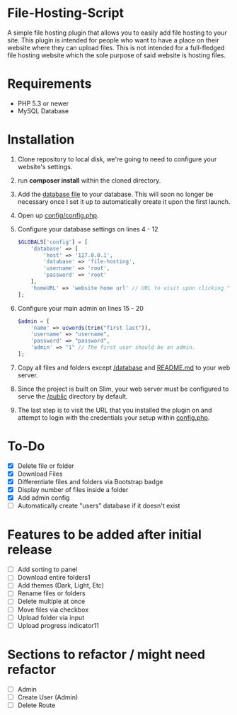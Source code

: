 # File-Hosting-Script

A simple file hosting plugin that allows you to easily add file hosting to your site. This plugin is intended for people who want to have a place on their website where they can upload files. This is not intended for a full-fledged file hosting website which the sole purpose of said website is hosting files.

# Requirements

* PHP 5.3 or newer
* MySQL Database 

# Installation

1. Clone repository to local disk, we're going to need to configure your website's settings.
2. run **composer install** within the cloned directory.
3. Add the [database file](https://github.com/joe-scotto/file-hosting/blob/master/database/users.sql) to your database. This will soon no longer be necessary once I set it up to automatically create it upon the first launch.
4. Open up [config/config.php](https://github.com/joe-scotto/file-hosting/blob/master/config/config.php).
5. Configure your database settings on lines 4 - 12

    ```php
    $GLOBALS['config'] = [
        'database' => [
            'host' => '127.0.0.1',
            'database' => 'file-hosting',
            'username' => 'root',
            'password' => 'root'
        ],
        'homeURL' => 'website home url' // URL to visit upon clicking "back to home" 
    ];
    ```

6. Configure your main admin on lines 15 - 20

    ```php 
    $admin = [
        'name' => ucwords(trim("first last")),
        'username' => "username",
        'password' => "password",
        'admin' => "1" // The first user should be an admin. 
    ];
    ```

7. Copy all files and folders except [/database](https://github.com/joe-scotto/file-hosting/tree/master/database) and [README.md](https://github.com/joe-scotto/file-hosting/blob/master/README.md) to your web server. 
8. Since the project is built on Slim, your web server must be configured to serve the [/public](https://github.com/joe-scotto/file-hosting/tree/master/public) directory by default. 
9. The last step is to visit the URL that you installed the plugin on and attempt to login with the credentials your setup within [config.php](https://github.com/joe-scotto/file-hosting/tree/master/config/config.php).

# To-Do

- [x] Delete file or folder
- [x] Download Files
- [x] Differentiate files and folders via Bootstrap badge
- [x] Display number of files inside a folder
- [x] Add admin config
- [ ] Automatically create "users" database if it doesn't exist

# Features to be added after initial release

- [ ] Add sorting to panel
- [ ] Download entire folders1
- [ ] Add themes (Dark, Light, Etc)
- [ ] Rename files or folders
- [ ] Delete multiple at once
- [ ] Move files via checkbox
- [ ] Upload folder via input
- [ ] Upload progress indicator11

# Sections to refactor / might need refactor

- [ ] Admin
- [ ] Create User (Admin)
- [ ] Delete Route